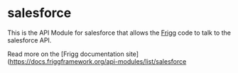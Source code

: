 # salesforce

This is the API Module for salesforce that allows the [Frigg](https://friggframework.org) code to talk to the salesforce
API.

Read more on the [Frigg documentation site](https://docs.friggframework.org/api-modules/list/salesforce